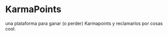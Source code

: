 KarmaPoints
===========

una plataforma para ganar (o perder) Karmapoints y reclamarlos por cosas cool.
